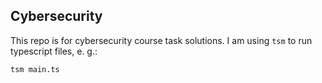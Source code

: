 ## Cybersecurity

This repo is for cybersecurity course task solutions. I am using `tsm` to run typescript files, e. g.:
```
tsm main.ts
```
